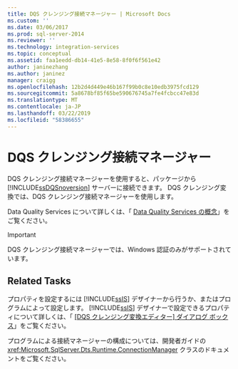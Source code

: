 ```yaml
---
title: DQS クレンジング接続マネージャー | Microsoft Docs
ms.custom: ''
ms.date: 03/06/2017
ms.prod: sql-server-2014
ms.reviewer: ''
ms.technology: integration-services
ms.topic: conceptual
ms.assetid: faa1eedd-db14-41e5-8e58-8f0f6f561e42
author: janinezhang
ms.author: janinez
manager: craigg
ms.openlocfilehash: 12b2d4d449e46b167f99b0c8e10edb3975fcd129
ms.sourcegitcommit: 5a8678bf85f65be590676745a7fe4fcbcc47e83d
ms.translationtype: MT
ms.contentlocale: ja-JP
ms.lasthandoff: 03/22/2019
ms.locfileid: "58386655"
---
```

# <a name="dqs-cleansing-connection-manager"></a>DQS クレンジング接続マネージャー
  DQS クレンジング接続マネージャーを使用すると、パッケージから [!INCLUDE[ssDQSnoversion](../../includes/ssdqsnoversion-md.md)] サーバーに接続できます。 DQS クレンジング変換では、DQS クレンジング接続マネージャーを使用します。  
  
 Data Quality Services について詳しくは、「 [Data Quality Services の概念](../../data-quality-services/data-quality-services-concepts.md)」をご覧ください。  
  
> [!IMPORTANT]  
>  DQS クレンジング接続マネージャーでは、Windows 認証のみがサポートされています。  
  
## <a name="related-tasks"></a>Related Tasks  
 プロパティを設定するには [!INCLUDE[ssIS](../../includes/ssis-md.md)] デザイナーから行うか、またはプログラムによって設定します。 [!INCLUDE[ssIS](../../includes/ssis-md.md)] デザイナーで設定できるプロパティについて詳しくは、「 [[DQS クレンジング変換エディター] ダイアログ ボックス](../dqs-cleansing-transformation-editor-dialog-box.md)」をご覧ください。  
  
 プログラムによる接続マネージャーの構成については、開発者ガイドの <xref:Microsoft.SqlServer.Dts.Runtime.ConnectionManager> クラスのドキュメントをご覧ください。  
  
  
